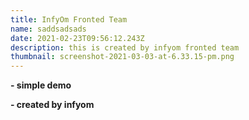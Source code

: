 ```yaml
---
title: InfyOm Fronted Team
name: saddsadsads
date: 2021-02-23T09:56:12.243Z
description: this is created by infyom fronted team
thumbnail: screenshot-2021-03-03-at-6.33.15-pm.png
---
```

**\- simple demo**

**\- created by infyom**